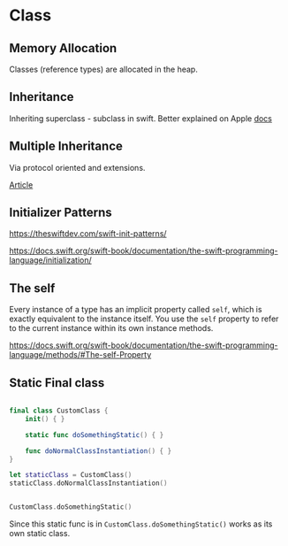 # Class


## Memory Allocation


Classes (reference types) are allocated in the heap.


## Inheritance

Inheriting superclass - subclass in swift. Better explained on Apple [docs](https://docs.swift.org/swift-book/LanguageGuide/Inheritance.html)


## Multiple Inheritance

Via protocol oriented and extensions.

[Article](https://www.vadimbulavin.com/multiple-inheritance-swift/)


## Initializer Patterns


https://theswiftdev.com/swift-init-patterns/

https://docs.swift.org/swift-book/documentation/the-swift-programming-language/initialization/


## The self

Every instance of a type has an implicit property called `self`, which is exactly equivalent to the instance itself. You use the `self` property to refer to the current instance within its own instance methods.

https://docs.swift.org/swift-book/documentation/the-swift-programming-language/methods/#The-self-Property

## Static Final class

```swift

final class CustomClass {
	init() { }

	static func doSomethingStatic() { }

	func doNormalClassInstantiation() { }
}

let staticClass = CustomClass()
staticClass.doNormalClassInstantiation()


CustomClass.doSomethingStatic()

```

Since this static func is in `CustomClass.doSomethingStatic()` works as its own static class.

